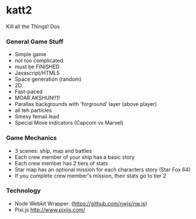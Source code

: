 # katt2

Kill all the Things! Dos

### General Game Stuff

* Simple game
* not too complicated
* must be FINISHED
* Javascript/HTML5
* Space generation (random)
* 2D
* Fast-paced
* MOAR AKSHUN!!1!
* Parallax backgrounds with 'forground' layer (above player)
* all teh particles
* Smexy femail lead
* Special Move indicators (Capcom vs Marvel)

### Game Mechanics

* 3 scenes: ship, map and battles
* Each crew member of your ship has a basic story
* Each crew member has 2 tiers of stats
* Star map has an optional mission for each characters story (Star Fox 64)
* If you complete crew member's mission, their stats go to tier 2

### Technology

* Node Webkit Wrapper: (https://github.com/nwjs/nw.js)
* Pixi.js http://www.pixijs.com/